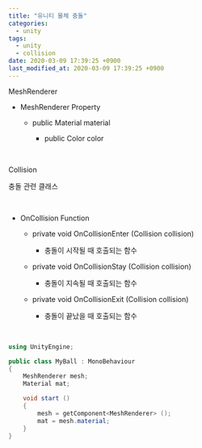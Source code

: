 ```yaml
---
title: "유니티 물체 충돌"
categories:
  - unity
tags:
  - unity
  - collision
date: 2020-03-09 17:39:25 +0900
last_modified_at: 2020-03-09 17:39:25 +0900
---
```


MeshRenderer

- MeshRenderer Property

  - public Material material

    - public Color color

<br>

Collision 

충돌 관련 클래스

<br>

- OnCollision Function

  - private void OnCollisionEnter (Collision collision)

    - 충돌이 시작될 때 호출되는 함수

  - private void OnCollisionStay (Collision collision)

    - 충돌이 지속될 때 호출되는 함수

  - private void OnCollisionExit (Collision collision)

    - 충돌이 끝났을 때 호출되는 함수

<br>

```C#
using UnityEngine;

public class MyBall : MonoBehaviour
{
    MeshRenderer mesh;
    Material mat;

    void start ()
    {
        mesh = getComponent<MeshRenderer> ();
        mat = mesh.material;
    }
}

```

